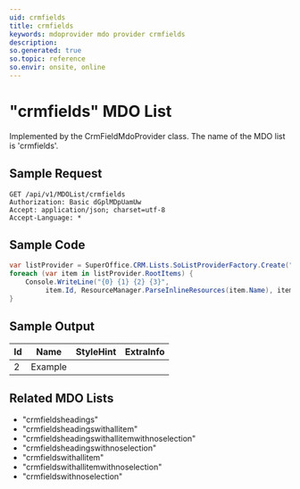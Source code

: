 ```yaml
---
uid: crmfields
title: crmfields
keywords: mdoprovider mdo provider crmfields
description: 
so.generated: true
so.topic: reference
so.envir: onsite, online
---
```


# "crmfields" MDO List




Implemented by the <see cref="T:SuperOffice.ErpSync.CrmFieldMdoProvider">CrmFieldMdoProvider</see> class.
The name of the MDO list is 'crmfields'.




## Sample Request

```http!
GET /api/v1/MDOList/crmfields
Authorization: Basic dGplMDpUamUw
Accept: application/json; charset=utf-8
Accept-Language: *

```

## Sample Code
```cs
var listProvider = SuperOffice.CRM.Lists.SoListProviderFactory.Create("crmfields", forceFlatList: true);
foreach (var item in listProvider.RootItems) {
    Console.WriteLine("{0} {1} {2} {3}", 
         item.Id, ResourceManager.ParseInlineResources(item.Name), item.StyleHint, item.ExtraInfo);
}
```

## Sample Output

|Id   | Name  |StyleHint|ExtraInfo |
| --- | ----- | ------- | -------- |
| 2 | Example | | |


## Related MDO Lists

* "crmfieldsheadings"
* "crmfieldsheadingswithallitem"
* "crmfieldsheadingswithallitemwithnoselection"
* "crmfieldsheadingswithnoselection"
* "crmfieldswithallitem"
* "crmfieldswithallitemwithnoselection"
* "crmfieldswithnoselection"
